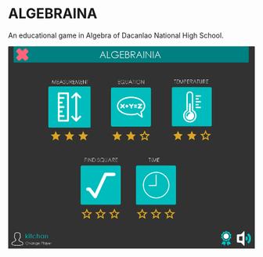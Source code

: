 # ALGEBRAINA

An educational game in Algebra of Dacanlao National High School.

<div align="center">
  <img src="home.png"/>
</div>

